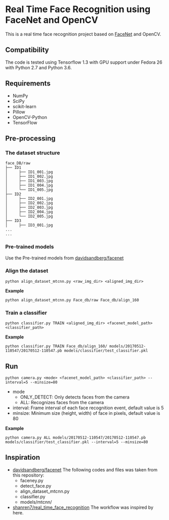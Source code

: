 # Real Time Face Recognition using FaceNet and OpenCV
This is a real time face recognition project based on [FaceNet](https://github.com/davidsandberg/facenet) and OpenCV.

## Compatibility
The code is tested using Tensorflow 1.3 with GPU support under Fedora 26 with Python 2.7 and Python 3.6.

## Requirements
* NumPy
* SciPy
* scikit-learn
* Pillow
* OpenCV-Python
* TensorFlow

## Pre-processing
### The dataset structure
```
face_DB/raw
├── ID1
│     ├── ID1_001.jpg
│     ├── ID1_002.jpg
│     ├── ID1_003.jpg
│     ├── ID1_004.jpg
│     └── ID1_005.jpg
├── ID2
│     ├── ID2_001.jpg
│     ├── ID2_002.jpg
│     ├── ID2_003.jpg
│     ├── ID2_004.jpg
│     └── ID2_005.jpg
├── ID3
│     ├── ID3_001.jpg
...
...
```
### Pre-trained models
Use the Pre-trained models from [davidsandberg/facenet](https://github.com/davidsandberg/facenet#pre-trained-models)
### Align the dataset
```
python align_dataset_mtcnn.py <raw_img_dir> <aligned_img_dir>
```
**Example**
```
python align_dataset_mtcnn.py Face_db/raw Face_db/align_160
```
### Train a classifier
```
python classifier.py TRAIN <aligned_img_dir> <facenet_model_path> <classifier_path>
```
**Example**
```
python classifier.py TRAIN Face_db/align_160/ models/20170512-110547/20170512-110547.pb models/classifier/test_classifier.pkl
```
## Run
```
python camera.py <mode> <facenet_model_path> <classifier_path> --interval=5 --minsize=80
```
* mode
    * ONLY_DETECT: Only detects faces from the camera
    * ALL: Recognizes faces from the camera
* interval: Frame interval of each face recognition event, default value is 5
* minsize: Minimum size (height, width) of face in pixels, default value is 80

**Example**
```
python camera.py ALL models/20170512-110547/20170512-110547.pb models/classifier/test_classifier.pkl --interval=5 --minsize=80
```

## Inspiration
* [davidsandberg/facenet](https://github.com/davidsandberg/facenet)
The following codes and files was taken from this repository:
    * faceney.py
    * detect_face.py
    * align_dataset_mtcnn.py
    * classifier.py
    * models/mtcnn/
* [shanren7/real_time_face_recognition](https://github.com/shanren7/real_time_face_recognition)
The workflow was inspired by here.
